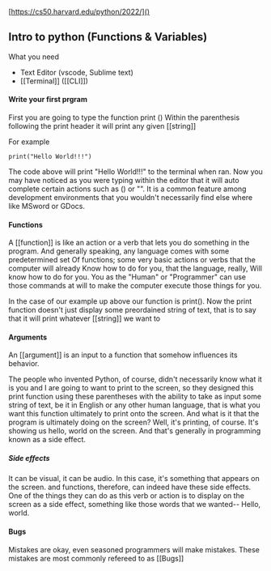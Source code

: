 [https://cs50.harvard.edu/python/2022/]() 


## Intro to python (Functions & Variables)

What you need
- Text Editor (vscode, Sublime text)
- [[Terminal]] ([[CLI]])

#### Write your first prgram

First you are going to type the function print () 
Within the parenthesis following the print header it will print any given [[string]]  

For example
```
print("Hello World!!!")
```

The code above will print "Hello World!!!" to the terminal when ran. Now you may have noticed as you were typing within the editor that it will auto complete certain actions such as () or "". It is a common feature among development environments that you wouldn't necessarily find else where like MSword or GDocs.  

#### Functions

A [[function]] is like an action or a verb that lets you do something in the program.
And generally speaking, any language comes with some predetermined set
Of functions; some very basic actions or verbs that the computer will already
Know how to do for you, that the language, really, Will know how to do for you.
You as the "Human" or "Programmer" can use those commands at will to make the computer execute those things for you.

In the case of our example up above our function is print(). Now the print function doesn't just display some preordained string of text, that is to say that it will print whatever [[string]] we want to 


#### Arguments

An [[argument]] is an input to a function that somehow influences its behavior.

The people who invented Python, of course, didn't necessarily know what it is you and I are going to want to print to the screen, so they designed this print function using these parentheses with the ability to take as input some string of text, be it in English or any other human language, that is what you want this function ultimately to print onto the screen. And what is it that the program is ultimately doing on the screen? 
Well, it's printing, of course. It's showing us hello, world on the screen. And that's generally in programming known as a side effect. 

##### Side effects
It can be visual, it can be audio. In this case, it's something that appears on the screen. and functions, therefore, can indeed have these side effects. One of the things they can do as this verb or action is to display on the screen as a side effect, something like those words that we wanted--
Hello, world.

#### Bugs 
Mistakes are okay, even seasoned programmers will make mistakes. These mistakes are most commonly refereed to as [[Bugs]] 